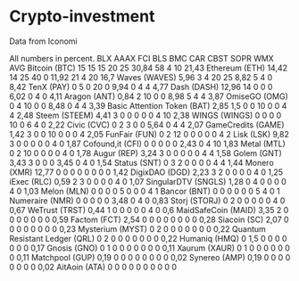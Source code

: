 # Crypto-investment
Data from Iconomi

All numbers in percent. 
				BLX	AAAX	FCI	BLS	BMC	CAR	CBST	SOPR	WMX		AVG
Bitcoin (BTC)			15	15	15	20	25	30,84	58	4	10		21,43
Ethereum (ETH)			14,42	14	25	40	0	11,92	21	4	20		16,7
Waves (WAVES)			5,96	3	4	20	25	8,82	5	4	0		8,42
TenX (PAY)			0	5	0	20	0	9,94	0	4	4		4,77
Dash (DASH)			12,96	14	0	0	0	6,02	0	4	0		4,11
Aragon (ANT)			0,84	2	10	0	0	8,98	5	4	4		3,87
OmiseGO (OMG)			0	4	10	0	0	8,48	0	4	4		3,39
Basic Attention Token (BAT)	2,85	1,5	0	0	10	0	0	4	4		2,48
Steem (STEEM)			4,41	3	0	0	0	0	0	4	10		2,38
WINGS (WINGS)			0	0	0	0	10	0	6	4	0		2,22
Civic (CVC)			0	2	3	0	0	5,64	0	4	4		2,07
GameCredits (GAME)		1,42	3	0	0	10	0	0	0	4		2,05
FunFair (FUN)			0	2	12	0	0	0	0	0	4		2
Lisk (LSK)			9,82	3	0	0	0	0	0	4	0		1,87
Cofound,it (CFI)		0	0	0	0	0	2,43	0	4	10		1,83
Metal (MTL)			0	2	10	0	0	0	0	4	0		1,78
Augur (REP)			3,24	3	0	0	0	0	0	4	4		1,58
Golem (GNT)			3,43	3	0	0	0	3,45	0	4	0		1,54
Status (SNT)			0	3	2	0	0	0	0	4	4		1,44
Monero (XMR)			12,77	0	0	0	0	0	0	0	0		1,42
DigixDAO (DGD)			2,23	3	2	0	0	0	0	4	0		1,25
iExec (RLC)			0,59	2	3	0	0	0	0	4	0		1,07
SingularDTV (SNGLS)		1,28	0	4	0	0	0	0	4	0		1,03
Melon (MLN)			0	0	0	0	5	0	0	0	4		1
Bancor (BNT)			0	0	0	0	0	0	5	4	0		1
Numeraire (NMR)			0	0	0	0	0	3,48	0	4	0		0,83
Storj (STORJ)			0	2	0	0	0	0	0	4	0		0,67
WeTrust (TRST)			0,44	1	0	0	0	0	0	4	0		0,6
MaidSafeCoin (MAID)		3,35	2	0	0	0	0	0	0	0		0,59
Factom (FCT)			2,54	0	0	0	0	0	0	0	0		0,28
Siacoin (SC)			2,07	0	0	0	0	0	0	0	0		0,23
Mysterium (MYST)		0	2	0	0	0	0	0	0	0		0,22
Quantum Resistant Ledger (QRL)	0	2	0	0	0	0	0	0	0		0,22
Humaniq (HMQ)			0	1,5	0	0	0	0	0	0	0		0,17
Gnosis (GNO)			0	1	0	0	0	0	0	0	0		0,11
Xaurum (XAUR)			0	1	0	0	0	0	0	0	0		0,11
Matchpool (GUP)			0,19	0	0	0	0	0	0	0	0		0,02
Synereo (AMP)			0,19	0	0	0	0	0	0	0	0		0,02
AitAoin (ATA)			0	0	0	0	0	0	0	0	0		0
